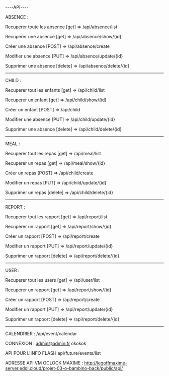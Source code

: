 ----API----

ABSENCE :


Recuperer toute les absence [get] 
=> /api/absence/list


Recuperer une absence [get]
=> /api/absence/show/{id}


Créer une absence [POST]
=> /api/absence/create


Modifier une absence [PUT]
=> /api/absence/update/{id}


Supprimer une absence [delete]
=> /api/absence/delete/{id}

---------------------------------------

CHILD :


Recuperer tout les enfants [get] 
=> /api/child/list


Recuperer un enfant [get]
=> /api/child/show/{id}


Créer un enfant [POST]
=> /api/child


Modifier une absence [PUT]
=> /api/child/update/{id}


Supprimer une absence [delete]
=> /api/child/delete/{id}

---------------------------------------

MEAL :


Recuperer tout les repas [get] 
=> /api/meal/list


Recuperer un repas [get]
=> /api/meal/show/{id}


Créer un repas [POST]
=> /api/child/create


Modifier un repas [PUT]
=> /api/child/update/{id}


Supprimer un repas [delete]
=> /api/child/delete/{id}

---------------------------------------

REPORT :


Recuperer tout les rapport [get] 
=> /api/report/list


Recuperer un rapport [get]
=> /api/report/show/{id}


Créer un rapport [POST]
=> /api/report/create


Modifier un rapport [PUT]
=> /api/report/update/{id}


Supprimer un rapport [delete]
=> /api/report/delete/{id}

---------------------------------------

USER :


Recuperer tout les users [get] 
=> /api/user/list


Recuperer un rapport [get]
=> /api/report/show/{id}


Créer un rapport [POST]
=> /api/report/create


Modifier un rapport [PUT]
=> /api/report/update/{id}


Supprimer un rapport [delete]
=> /api/report/delete/{id}

---------------------------------------

CALENDRIER : 
/api/event/calendar

CONNEXION : 
admin@admin.fr
okokok

API POUR L'INFO FLASH
api/future/events/list


ADRESSE API VM OCLOCK MAXIME : 
http://legoffmaxime-server.eddi.cloud/projet-03-o-bambino-back/public/api/
